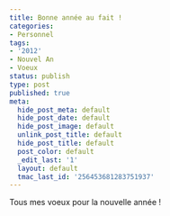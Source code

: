 ```yaml
---
title: Bonne année au fait !
categories:
- Personnel
tags:
- '2012'
- Nouvel An
- Voeux
status: publish
type: post
published: true
meta:
  hide_post_meta: default
  hide_post_date: default
  hide_post_image: default
  unlink_post_title: default
  hide_post_title: default
  post_color: default
  _edit_last: '1'
  layout: default
  tmac_last_id: '256453681283751937'
---
```

Tous mes voeux pour la nouvelle année !
